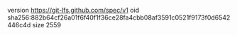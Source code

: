 version https://git-lfs.github.com/spec/v1
oid sha256:882b64cf26a01f6f40f1f36ce28fa4cbb08af3591c0521f9173f0d6542446c4d
size 2559
